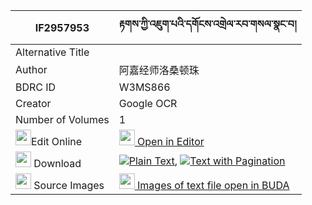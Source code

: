 |IF2957953|རྟགས་ཀྱི་འཇུག་པའི་དགོངས་འགྲེལ་རབ་གསལ་སྣང་བ། 
| --- | --- 
|Alternative Title |
|Author| 阿嘉经师洛桑顿珠
|BDRC ID | W3MS866
|Creator | Google OCR
|Number of Volumes| 1
|<img width="25" src="https://img.icons8.com/color/25/000000/edit-property.png">Edit Online| [<img width="25" src="https://avatars.githubusercontent.com/u/45091458?s=200&v=4"> Open in Editor](http://editor.openpecha.org/IF2957953)
|<img width="25" src="https://img.icons8.com/fluent/48/000000/download-2.png"/>  Download | [![](https://img.icons8.com/color/20/000000/txt.png)Plain Text](https://github.com/Openpecha/IF2957953/releases/download/v1/tak_kyi_jukpa_i_gongdrel_rabsa_plain_IF2957953.zip), [![](https://img.icons8.com/color/20/000000/txt.png)Text with Pagination](https://github.com/Openpecha/IF2957953/releases/download/v1/tak_kyi_jukpa_i_gongdrel_rabsa_pages_IF2957953.zip)
|<img width="25" src="https://img.icons8.com/plasticine/100/000000/pictures-folder.png"/>  Source Images | [<img width="25" src="https://library.bdrc.io/icons/BUDA-small.svg"> Images of text file open in BUDA](https://library.bdrc.io/show/bdr:W3MS866)
